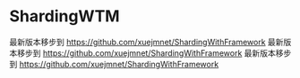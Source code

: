# ShardingWTM

最新版本移步到 https://github.com/xuejmnet/ShardingWithFramework
最新版本移步到 https://github.com/xuejmnet/ShardingWithFramework
最新版本移步到 https://github.com/xuejmnet/ShardingWithFramework
